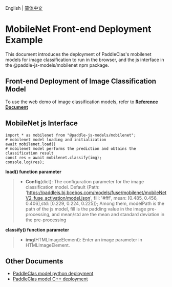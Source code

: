 English | [简体中文](README.md)
# MobileNet Front-end Deployment Example

This document introduces the deployment of PaddleClas's mobilenet models for image classification to run in the browser, and the js interface in the @paddle-js-models/mobilenet npm package.


## Front-end Deployment of Image Classification Model

To use the web demo of image classification models, refer to [**Reference Document**](../../../../application/js/web_demo/)


## MobileNet js Interface

```
import * as mobilenet from "@paddle-js-models/mobilenet";
# mobilenet model loading and initialization
await mobilenet.load()
# mobilenet model performs the prediction and obtains the classification result
const res = await mobilenet.classify(img);
console.log(res);
```

**load() function parameter**

> * **Config**(dict): The configuration parameter for the image classification model. Default {Path: 'https://paddlejs.bj.bcebos.com/models/fuse/mobilenet/mobileNetV2_fuse_activation/model.json', fill: '#fff', mean: [0.485, 0.456, 0.406],std: [0.229, 0.224, 0.225]}; Among them, modelPath is the path of the js model, fill is the padding value in the image pre-processing, and mean/std are the mean and standard deviation in the pre-processing

**classify() function parameter**
> * **img**(HTMLImageElement): Enter an image parameter in HTMLImageElement. 



## Other Documents

- [PaddleClas model python deployment](../../paddleclas/python/)
- [PaddleClas model C++ deployment](../cpp/)
